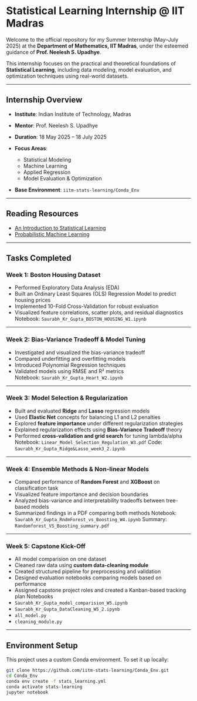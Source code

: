 # Statistical Learning Internship @ IIT Madras

Welcome to the official repository for my Summer Internship (May–July 2025) at the **Department of Mathematics, IIT Madras**, under the esteemed guidance of **Prof. Neelesh S. Upadhye**.

This internship focuses on the practical and theoretical foundations of **Statistical Learning**, including data modeling, model evaluation, and optimization techniques using real-world datasets.

---

##  Internship Overview

- **Institute**: Indian Institute of Technology, Madras  
- **Mentor**: Prof. Neelesh S. Upadhye  
- **Duration**: 18 May 2025 – 18 July 2025  
- **Focus Areas**:  
  - Statistical Modeling  
  - Machine Learning  
  - Applied Regression  
  - Model Evaluation & Optimization  

- **Base Environment**: `iitm-stats-learning/Conda_Env`

---

## Reading Resources
- [An Introduction to Statistical Learning](https://www.statlearning.com/?utm_source=chatgpt.com)
- [Probabilistic Machine Learning](https://probml.github.io/pml-book/?utm_source=chatgpt.com)

---

## Tasks Completed

###  Week 1: Boston Housing Dataset
- Performed Exploratory Data Analysis (EDA)
- Built an Ordinary Least Squares (OLS) Regression Model to predict housing prices
- Implemented 10-Fold Cross-Validation for robust evaluation
- Visualized feature correlations, scatter plots, and residual diagnostics  
   Notebook: `Saurabh_Kr_Gupta_BOSTON_HOUSING_W1.ipynb`

---

###  Week 2: Bias-Variance Tradeoff & Model Tuning
- Investigated and visualized the bias-variance tradeoff
- Compared underfitting and overfitting models
- Introduced Polynomial Regression techniques
- Validated models using RMSE and R² metrics  
   Notebook: `Saurabh_Kr_Gupta_Heart_W2.ipynb`

---

### Week 3: Model Selection & Regularization

* Built and evaluated **Ridge** and **Lasso** regression models
* Used **Elastic Net** concepts for balancing L1 and L2 penalties
* Explored **feature importance** under different regularization strategies
* Explained regularization effects using **Bias-Variance Tradeoff** theory
* Performed **cross-validation and grid search** for tuning lambda/alpha
  Notebook: `Linear_Model_Selection_Regulation_W3.pdf`
  Code: `Saurabh_Kr_Gupta_Ridge&Lasso_week3_2.ipynb`

---

### Week 4: Ensemble Methods & Non-linear Models

* Compared performance of **Random Forest** and **XGBoost** on classification task
* Visualized feature importance and decision boundaries
* Analyzed bias-variance and interpretability tradeoffs between tree-based models
* Summarized findings in a PDF comparing both methods
  Notebook: `Saurabh_Kr_Gupta_RndmForest_vs_Boosting_W4.ipynb`
  Summary: `Randomforest_VS_Boosting_summary.pdf`

---

### Week 5: Capstone Kick-Off

* All model comparision on one dataset
* Cleaned raw data using **custom data-cleaning module**
* Created structured pipeline for preprocessing and validation
* Designed evaluation notebooks comparing models based on performance
* Assigned capstone project roles and created a Kanban-based tracking plan
  Notebooks
* `Saurabh_Kr_Gupta_model_comparision_W5.ipynb`
* `Saurabh_Kr_Gupta_DataCleaning_W5_2.ipynb`
* `all_model.py`
* `cleaning_module.py`
---


##  Environment Setup

This project uses a custom Conda environment. To set it up locally:

```bash
git clone https://github.com/iitm-stats-learning/Conda_Env.git
cd Conda_Env
conda env create -f stats_learning.yml
conda activate stats-learning
jupyter notebook
